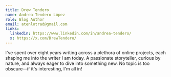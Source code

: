```yaml
---
title: Drew Tendero
name: Andrea Tendero López
role: Blog Author
email: atenlotrad@gmail.com
links:
  linkedin: https://www.linkedin.com/in/andrea-tendero/
  x: https://x.com/DrewTendero/
---
```


I've spent over eight years writing across a plethora of online projects, each shaping me into the writer I am today. A passionate storyteller, curious by nature, and always eager to dive into something new. No topic is too obscure—if it's interesting, I'm all in!
